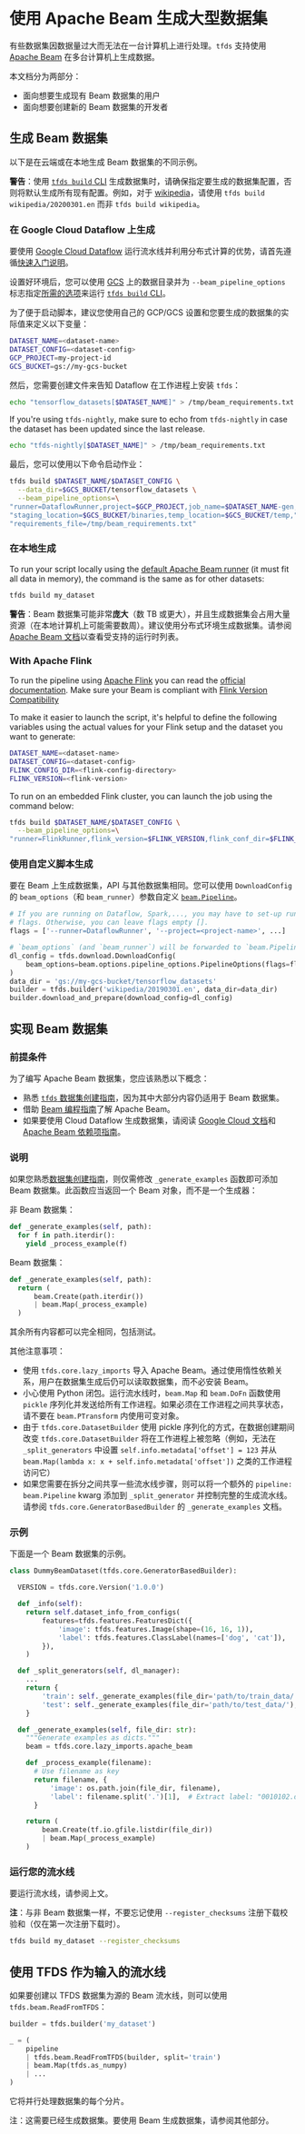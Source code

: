 # 使用 Apache Beam 生成大型数据集

有些数据集因数据量过大而无法在一台计算机上进行处理。`tfds` 支持使用 [Apache Beam](https://beam.apache.org/) 在多台计算机上生成数据。

本文档分为两部分：

- 面向想要生成现有 Beam 数据集的用户
- 面向想要创建新的 Beam 数据集的开发者

## 生成 Beam 数据集

以下是在云端或在本地生成 Beam 数据集的不同示例。

**警告**：使用 [`tfds build` CLI](https://www.tensorflow.org/datasets/cli#tfds_build_download_and_prepare_a_dataset) 生成数据集时，请确保指定要生成的数据集配置，否则将默认生成所有现有配置。例如，对于 [wikipedia](https://www.tensorflow.org/datasets/catalog/wikipedia)，请使用 `tfds build wikipedia/20200301.en` 而非 `tfds build wikipedia`。

### 在 Google Cloud Dataflow 上生成

要使用 [Google Cloud Dataflow](https://cloud.google.com/dataflow/) 运行流水线并利用分布式计算的优势，请首先遵循[快速入门说明](https://cloud.google.com/dataflow/docs/quickstarts/quickstart-python)。

设置好环境后，您可以使用 [GCS](https://www.tensorflow.org/datasets/cli#tfds_build_download_and_prepare_a_dataset) 上的数据目录并为 `--beam_pipeline_options` 标志指定[所需的选项](https://cloud.google.com/dataflow/docs/guides/specifying-exec-params#configuring-pipelineoptions-for-execution-on-the-cloud-dataflow-service)来运行 [`tfds build` CLI](https://www.tensorflow.org/datasets/cli#tfds_build_download_and_prepare_a_dataset)。

为了便于启动脚本，建议您使用自己的 GCP/GCS 设置和您要生成的数据集的实际值来定义以下变量：

```sh
DATASET_NAME=<dataset-name>
DATASET_CONFIG=<dataset-config>
GCP_PROJECT=my-project-id
GCS_BUCKET=gs://my-gcs-bucket
```

然后，您需要创建文件来告知 Dataflow 在工作进程上安装 `tfds`：

```sh
echo "tensorflow_datasets[$DATASET_NAME]" > /tmp/beam_requirements.txt
```

If you're using `tfds-nightly`, make sure to echo from `tfds-nightly` in case the dataset has been updated since the last release.

```sh
echo "tfds-nightly[$DATASET_NAME]" > /tmp/beam_requirements.txt
```

最后，您可以使用以下命令启动作业：

```sh
tfds build $DATASET_NAME/$DATASET_CONFIG \
  --data_dir=$GCS_BUCKET/tensorflow_datasets \
  --beam_pipeline_options=\
"runner=DataflowRunner,project=$GCP_PROJECT,job_name=$DATASET_NAME-gen,"\
"staging_location=$GCS_BUCKET/binaries,temp_location=$GCS_BUCKET/temp,"\
"requirements_file=/tmp/beam_requirements.txt"
```

### 在本地生成

To run your script locally using the [default Apache Beam runner](https://beam.apache.org/documentation/runners/direct/) (it must fit all data in memory), the command is the same as for other datasets:

```sh
tfds build my_dataset
```

**警告**：Beam 数据集可能非常**庞大**（数 TB 或更大），并且生成数据集会占用大量资源（在本地计算机上可能需要数周）。建议使用分布式环境生成数据集。请参阅 [Apache Beam 文档](https://beam.apache.org/)以查看受支持的运行时列表。

### With Apache Flink

To run the pipeline using [Apache Flink](https://flink.apache.org/) you can read the [official documentation](https://beam.apache.org/documentation/runners/flink). Make sure your Beam is compliant with [Flink Version Compatibility](https://beam.apache.org/documentation/runners/flink/#flink-version-compatibility)

To make it easier to launch the script, it's helpful to define the following variables using the actual values for your Flink setup and the dataset you want to generate:

```sh
DATASET_NAME=<dataset-name>
DATASET_CONFIG=<dataset-config>
FLINK_CONFIG_DIR=<flink-config-directory>
FLINK_VERSION=<flink-version>
```

To run on an embedded Flink cluster, you can launch the job using the command below:

```sh
tfds build $DATASET_NAME/$DATASET_CONFIG \
  --beam_pipeline_options=\
"runner=FlinkRunner,flink_version=$FLINK_VERSION,flink_conf_dir=$FLINK_CONFIG_DIR"
```

### 使用自定义脚本生成

要在 Beam 上生成数据集，API 与其他数据集相同。您可以使用 `DownloadConfig` 的 `beam_options`（和 `beam_runner`）参数自定义 [`beam.Pipeline`](https://beam.apache.org/documentation/programming-guide/#creating-a-pipeline)。

```python
# If you are running on Dataflow, Spark,..., you may have to set-up runtime
# flags. Otherwise, you can leave flags empty [].
flags = ['--runner=DataflowRunner', '--project=<project-name>', ...]

# `beam_options` (and `beam_runner`) will be forwarded to `beam.Pipeline`
dl_config = tfds.download.DownloadConfig(
    beam_options=beam.options.pipeline_options.PipelineOptions(flags=flags)
)
data_dir = 'gs://my-gcs-bucket/tensorflow_datasets'
builder = tfds.builder('wikipedia/20190301.en', data_dir=data_dir)
builder.download_and_prepare(download_config=dl_config)
```

## 实现 Beam 数据集

### 前提条件

为了编写 Apache Beam 数据集，您应该熟悉以下概念：

- 熟悉 [`tfds` 数据集创建指南](https://github.com/tensorflow/datasets/blob/master/docs/add_dataset.md)，因为其中大部分内容仍适用于 Beam 数据集。
- 借助 [Beam 编程指南](https://beam.apache.org/documentation/programming-guide/)了解 Apache Beam。
- 如果要使用 Cloud Dataflow 生成数据集，请阅读 [Google Cloud 文档](https://cloud.google.com/dataflow/docs/quickstarts/quickstart-python)和 [Apache Beam 依赖项指南](https://beam.apache.org/documentation/sdks/python-pipeline-dependencies/)。

### 说明

如果您熟悉[数据集创建指南](https://github.com/tensorflow/datasets/blob/master/docs/add_dataset.md)，则仅需修改 `_generate_examples` 函数即可添加 Beam 数据集。此函数应当返回一个 Beam 对象，而不是一个生成器：

非 Beam 数据集：

```python
def _generate_examples(self, path):
  for f in path.iterdir():
    yield _process_example(f)
```

Beam 数据集：

```python
def _generate_examples(self, path):
  return (
      beam.Create(path.iterdir())
      | beam.Map(_process_example)
  )
```

其余所有内容都可以完全相同，包括测试。

其他注意事项：

- 使用 `tfds.core.lazy_imports` 导入 Apache Beam。通过使用惰性依赖关系，用户在数据集生成后仍可以读取数据集，而不必安装 Beam。
- 小心使用 Python 闭包。运行流水线时，`beam.Map` 和 `beam.DoFn` 函数使用 `pickle` 序列化并发送给所有工作进程。如果必须在工作进程之间共享状态，请不要在 `beam.PTransform` 内使用可变对象。
- 由于 `tfds.core.DatasetBuilder` 使用 pickle 序列化的方式，在数据创建期间改变 `tfds.core.DatasetBuilder` 将在工作进程上被忽略（例如，无法在 `_split_generators` 中设置 `self.info.metadata['offset'] = 123` 并从 `beam.Map(lambda x: x + self.info.metadata['offset'])` 之类的工作进程访问它）
- 如果您需要在拆分之间共享一些流水线步骤，则可以将一个额外的 `pipeline: beam.Pipeline` kwarg 添加到 `_split_generator` 并控制完整的生成流水线。请参阅 `tfds.core.GeneratorBasedBuilder` 的 `_generate_examples` 文档。

### 示例

下面是一个 Beam 数据集的示例。

```python
class DummyBeamDataset(tfds.core.GeneratorBasedBuilder):

  VERSION = tfds.core.Version('1.0.0')

  def _info(self):
    return self.dataset_info_from_configs(
        features=tfds.features.FeaturesDict({
            'image': tfds.features.Image(shape=(16, 16, 1)),
            'label': tfds.features.ClassLabel(names=['dog', 'cat']),
        }),
    )

  def _split_generators(self, dl_manager):
    ...
    return {
        'train': self._generate_examples(file_dir='path/to/train_data/'),
        'test': self._generate_examples(file_dir='path/to/test_data/'),
    }

  def _generate_examples(self, file_dir: str):
    """Generate examples as dicts."""
    beam = tfds.core.lazy_imports.apache_beam

    def _process_example(filename):
      # Use filename as key
      return filename, {
          'image': os.path.join(file_dir, filename),
          'label': filename.split('.')[1],  # Extract label: "0010102.dog.jpeg"
      }

    return (
        beam.Create(tf.io.gfile.listdir(file_dir))
        | beam.Map(_process_example)
    )

```

### 运行您的流水线

要运行流水线，请参阅上文。

**注**：与非 Beam 数据集一样，不要忘记使用 `--register_checksums` 注册下载校验和（仅在第一次注册下载时）。

```sh
tfds build my_dataset --register_checksums
```

## 使用 TFDS 作为输入的流水线

如果要创建以 TFDS 数据集为源的 Beam 流水线，则可以使用 `tfds.beam.ReadFromTFDS`：

```python
builder = tfds.builder('my_dataset')

_ = (
    pipeline
    | tfds.beam.ReadFromTFDS(builder, split='train')
    | beam.Map(tfds.as_numpy)
    | ...
)
```

它将并行处理数据集的每个分片。

注：这需要已经生成数据集。要使用 Beam 生成数据集，请参阅其他部分。
